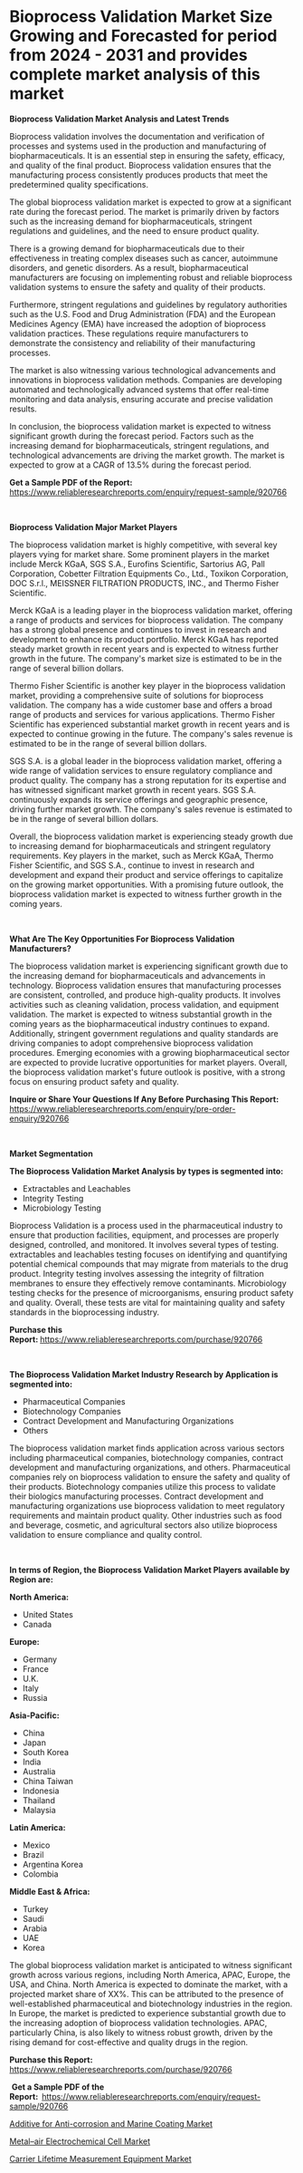 <p><h1>Bioprocess Validation Market Size Growing and Forecasted for period from 2024 - 2031 and provides complete market analysis of this market</h1></p><p><strong>Bioprocess Validation Market Analysis and Latest Trends</strong></p>
<p><p>Bioprocess validation involves the documentation and verification of processes and systems used in the production and manufacturing of biopharmaceuticals. It is an essential step in ensuring the safety, efficacy, and quality of the final product. Bioprocess validation ensures that the manufacturing process consistently produces products that meet the predetermined quality specifications.</p><p>The global bioprocess validation market is expected to grow at a significant rate during the forecast period. The market is primarily driven by factors such as the increasing demand for biopharmaceuticals, stringent regulations and guidelines, and the need to ensure product quality.</p><p>There is a growing demand for biopharmaceuticals due to their effectiveness in treating complex diseases such as cancer, autoimmune disorders, and genetic disorders. As a result, biopharmaceutical manufacturers are focusing on implementing robust and reliable bioprocess validation systems to ensure the safety and quality of their products.</p><p>Furthermore, stringent regulations and guidelines by regulatory authorities such as the U.S. Food and Drug Administration (FDA) and the European Medicines Agency (EMA) have increased the adoption of bioprocess validation practices. These regulations require manufacturers to demonstrate the consistency and reliability of their manufacturing processes.</p><p>The market is also witnessing various technological advancements and innovations in bioprocess validation methods. Companies are developing automated and technologically advanced systems that offer real-time monitoring and data analysis, ensuring accurate and precise validation results.</p><p>In conclusion, the bioprocess validation market is expected to witness significant growth during the forecast period. Factors such as the increasing demand for biopharmaceuticals, stringent regulations, and technological advancements are driving the market growth. The market is expected to grow at a CAGR of 13.5% during the forecast period.</p></p>
<p><strong>Get a Sample PDF of the Report:&nbsp;</strong> <a href="https://www.reliableresearchreports.com/enquiry/request-sample/920766">https://www.reliableresearchreports.com/enquiry/request-sample/920766</a></p>
<p>&nbsp;</p>
<p><strong>Bioprocess Validation Major Market Players</strong></p>
<p><p>The bioprocess validation market is highly competitive, with several key players vying for market share. Some prominent players in the market include Merck KGaA, SGS S.A., Eurofins Scientific, Sartorius AG, Pall Corporation, Cobetter Filtration Equipments Co., Ltd., Toxikon Corporation, DOC S.r.l., MEISSNER FILTRATION PRODUCTS, INC., and Thermo Fisher Scientific.</p><p>Merck KGaA is a leading player in the bioprocess validation market, offering a range of products and services for bioprocess validation. The company has a strong global presence and continues to invest in research and development to enhance its product portfolio. Merck KGaA has reported steady market growth in recent years and is expected to witness further growth in the future. The company's market size is estimated to be in the range of several billion dollars.</p><p>Thermo Fisher Scientific is another key player in the bioprocess validation market, providing a comprehensive suite of solutions for bioprocess validation. The company has a wide customer base and offers a broad range of products and services for various applications. Thermo Fisher Scientific has experienced substantial market growth in recent years and is expected to continue growing in the future. The company's sales revenue is estimated to be in the range of several billion dollars.</p><p>SGS S.A. is a global leader in the bioprocess validation market, offering a wide range of validation services to ensure regulatory compliance and product quality. The company has a strong reputation for its expertise and has witnessed significant market growth in recent years. SGS S.A. continuously expands its service offerings and geographic presence, driving further market growth. The company's sales revenue is estimated to be in the range of several billion dollars.</p><p>Overall, the bioprocess validation market is experiencing steady growth due to increasing demand for biopharmaceuticals and stringent regulatory requirements. Key players in the market, such as Merck KGaA, Thermo Fisher Scientific, and SGS S.A., continue to invest in research and development and expand their product and service offerings to capitalize on the growing market opportunities. With a promising future outlook, the bioprocess validation market is expected to witness further growth in the coming years.</p></p>
<p>&nbsp;</p>
<p><strong>What Are The Key Opportunities For Bioprocess Validation Manufacturers?</strong></p>
<p><p>The bioprocess validation market is experiencing significant growth due to the increasing demand for biopharmaceuticals and advancements in technology. Bioprocess validation ensures that manufacturing processes are consistent, controlled, and produce high-quality products. It involves activities such as cleaning validation, process validation, and equipment validation. The market is expected to witness substantial growth in the coming years as the biopharmaceutical industry continues to expand. Additionally, stringent government regulations and quality standards are driving companies to adopt comprehensive bioprocess validation procedures. Emerging economies with a growing biopharmaceutical sector are expected to provide lucrative opportunities for market players. Overall, the bioprocess validation market's future outlook is positive, with a strong focus on ensuring product safety and quality.</p></p>
<p><strong>Inquire or Share Your Questions If Any Before Purchasing This Report:</strong> <a href="https://www.reliableresearchreports.com/enquiry/pre-order-enquiry/920766">https://www.reliableresearchreports.com/enquiry/pre-order-enquiry/920766</a></p>
<p>&nbsp;</p>
<p><strong>Market Segmentation</strong></p>
<p><strong>The Bioprocess Validation Market Analysis by types is segmented into:</strong></p>
<p><ul><li>Extractables and Leachables</li><li>Integrity Testing</li><li>Microbiology Testing</li></ul></p>
<p><p>Bioprocess Validation is a process used in the pharmaceutical industry to ensure that production facilities, equipment, and processes are properly designed, controlled, and monitored. It involves several types of testing. extractables and leachables testing focuses on identifying and quantifying potential chemical compounds that may migrate from materials to the drug product. Integrity testing involves assessing the integrity of filtration membranes to ensure they effectively remove contaminants. Microbiology testing checks for the presence of microorganisms, ensuring product safety and quality. Overall, these tests are vital for maintaining quality and safety standards in the bioprocessing industry.</p></p>
<p><strong>Purchase this Report:&nbsp;</strong><a href="https://www.reliableresearchreports.com/purchase/920766">https://www.reliableresearchreports.com/purchase/920766</a></p>
<p>&nbsp;</p>
<p><strong>The Bioprocess Validation Market Industry Research by Application is segmented into:</strong></p>
<p><ul><li>Pharmaceutical Companies</li><li>Biotechnology Companies</li><li>Contract Development and Manufacturing Organizations</li><li>Others</li></ul></p>
<p><p>The bioprocess validation market finds application across various sectors including pharmaceutical companies, biotechnology companies, contract development and manufacturing organizations, and others. Pharmaceutical companies rely on bioprocess validation to ensure the safety and quality of their products. Biotechnology companies utilize this process to validate their biologics manufacturing processes. Contract development and manufacturing organizations use bioprocess validation to meet regulatory requirements and maintain product quality. Other industries such as food and beverage, cosmetic, and agricultural sectors also utilize bioprocess validation to ensure compliance and quality control.</p></p>
<p>&nbsp;</p>
<p><strong>In terms of Region, the Bioprocess Validation Market Players available by Region are:</strong></p>
<p>
    <p> <strong> North America: </strong>
        <ul>
            <li>United States</li>
            <li>Canada</li>
        </ul>
        </p> 
    <p> <strong> Europe: </strong>
        <ul>
            <li>Germany</li>
            <li>France</li>
            <li>U.K.</li>
            <li>Italy</li>
            <li>Russia</li>
        </ul>
        </p> 
    <p> <strong> Asia-Pacific: </strong>
        <ul>
            <li>China</li>
            <li>Japan</li>
            <li>South Korea</li>
            <li>India</li>
            <li>Australia</li>
            <li>China Taiwan</li>
            <li>Indonesia</li>
            <li>Thailand</li>
            <li>Malaysia</li>
        </ul>
        </p> 
    <p> <strong> Latin America: </strong>
        <ul>
            <li>Mexico</li>
            <li>Brazil</li>
            <li>Argentina Korea</li>
            <li>Colombia</li>
        </ul>
        </p> 
    <p> <strong> Middle East & Africa: </strong>
        <ul>
            <li>Turkey</li>
            <li>Saudi</li>
            <li>Arabia</li>
            <li>UAE</li>
            <li>Korea</li>
        </ul>
    </p>
    </p>
<p><p>The global bioprocess validation market is anticipated to witness significant growth across various regions, including North America, APAC, Europe, the USA, and China. North America is expected to dominate the market, with a projected market share of XX%. This can be attributed to the presence of well-established pharmaceutical and biotechnology industries in the region. In Europe, the market is predicted to experience substantial growth due to the increasing adoption of bioprocess validation technologies. APAC, particularly China, is also likely to witness robust growth, driven by the rising demand for cost-effective and quality drugs in the region.</p></p>
<p><strong>Purchase this Report: </strong><a href="https://www.reliableresearchreports.com/purchase/920766">https://www.reliableresearchreports.com/purchase/920766</a></p>
<p>&nbsp;<strong>Get a Sample PDF of the Report:&nbsp;&nbsp;</strong><a href="https://www.reliableresearchreports.com/enquiry/request-sample/920766">https://www.reliableresearchreports.com/enquiry/request-sample/920766</a></p>
<p><strong></strong></p>
<p><p><a href="https://medium.com/@juleshahn3456/additive-for-anti-corrosion-and-marine-coating-market-comprehensive-assessment-by-type-6035b789c8ea">Additive for Anti-corrosion and Marine Coating Market</a></p><p><a href="https://medium.com/@joshuajackson1010/metal-ndash-air-electrochemical-cell-market-analysis-and-sze-forecasted-for-period-from-2024-to-d2d54312ca63">Metal–air Electrochemical Cell Market</a></p><p><a href="https://medium.com/@harrymcgrath965/carrier-lifetime-measurement-equipment-market-the-key-to-successful-business-strategy-forecast-678c9469d22e">Carrier Lifetime Measurement Equipment Market</a></p></p>